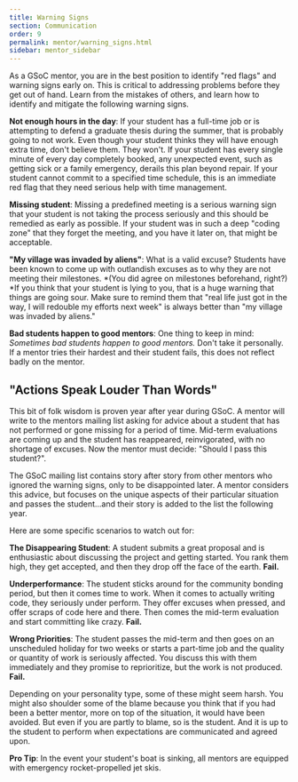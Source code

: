 ```yaml
---
title: Warning Signs
section: Communication
order: 9
permalink: mentor/warning_signs.html
sidebar: mentor_sidebar
---
```


As a GSoC mentor, you are in the best position to identify "red flags" and warning signs early on. This is critical to addressing problems before they get out of hand. Learn from the mistakes of others, and learn how to identify and mitigate the following warning signs.

**Not enough hours in the day**: If your student has a full-time job or is attempting to defend a graduate thesis during the summer, that is probably going to not work. Even though your student thinks they will have enough extra time, don't believe them. They won't. If your student has every single minute of every day completely booked, any unexpected event, such as getting sick or a family emergency, derails this plan beyond repair. If your student cannot commit to a specified time schedule, this is an immediate red flag that they need serious help with time management.

**Missing student**:  Missing a predefined meeting is a serious warning sign that your student is not taking the process seriously and this should be remedied as early as possible.  If your student was in such a deep "coding zone" that they forget the meeting, and you have it later on, that might be acceptable.

**"My village was invaded by aliens"**: What is a valid excuse? Students have been known to come up with outlandish excuses as to why they are not meeting their milestones. *(You did agree on milestones beforehand, right?) *If you think that your student is lying to you, that is a huge warning that things are going sour. Make sure to remind them that "real life just got in the way, I will redouble my efforts next week" is always better than "my village was invaded by aliens."

**Bad students happen to good mentors**: One thing to keep in mind: *Sometimes bad students happen to good mentors.* Don't take it personally. If a mentor tries their hardest and their student fails, this does not reflect badly on the mentor.


## "Actions Speak Louder Than Words"

This bit of folk wisdom is proven year after year during GSoC. A mentor will write to the mentors mailing list asking for advice about a student that has not performed or gone missing for a period of time. Mid-term evaluations are coming up and the student has reappeared, reinvigorated, with no shortage of excuses. Now the mentor must decide: "Should I pass this student?".

The GSoC mailing list contains story after story from other mentors who ignored the warning signs, only to be disappointed later.  A mentor considers this advice, but focuses on the unique aspects of their particular situation and passes the student...and their story is added to the list the following year.

Here are some specific scenarios to watch out for:

**The Disappearing Student**: A student submits a great proposal and is enthusiastic about discussing the project and getting started. You rank them high, they get accepted, and then they drop off the face of the earth. **Fail.**

**Underperformance**: The student sticks around for the community bonding period, but then it comes time to work. When it comes to actually writing code, they seriously under perform. They offer excuses when pressed, and offer scraps of code here and there. Then comes the mid-term evaluation and start committing like crazy. **Fail.**

**Wrong Priorities**: The student passes the mid-term and then goes on an unscheduled holiday for two weeks or starts a part-time job and the quality or quantity of work is seriously affected. You discuss this with them immediately and they promise to reprioritize, but the work is not produced. **Fail.**

Depending on your personality type, some of these might seem harsh. You might also shoulder some of the blame because you think that if you had been a better mentor, more on top of the situation, it would have been avoided. But even if you are partly to blame, so is the student. And it is up to the student to perform when expectations are communicated and agreed upon.

**Pro Tip**: In the event your student's boat is sinking, all mentors are equipped with emergency rocket-propelled jet skis.


